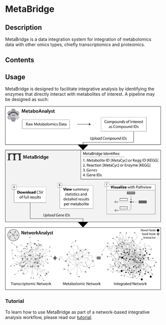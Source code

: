 # MetaBridge

## Description

MetaBridge is a data integration system for integration of metabolomics data with other omics types, chiefly transcriptomics and proteomics.

## Contents

## Usage

MetaBridge is designed to facilitate integrative analysis by identifying the enzymes that directly interact with metabolites of interest. A pipeline may be designed as such:

![Pipeline Schema](./figure.png)

### Tutorial

To learn how to use MetaBridge as part of a network-based integrative analysis workflow, please read our [tutorial](./tutorial/tutorial.md).
